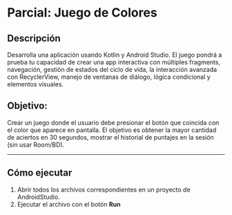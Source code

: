 # Parcial: Juego de Colores

## Descripción
Desarrolla una aplicación usando Kotlin y Android Studio. El juego pondrá a prueba tu capacidad de crear una app interactiva con múltiples fragments, navegación, gestión de estados del ciclo de vida, la interacción avanzada con RecyclerView, manejo de ventanas de diálogo, lógica condicional y elementos visuales.

## Objetivo:
Crear un juego donde el usuario debe presionar el botón que coincida con el color que aparece en pantalla. El objetivo es obtener la mayor cantidad de aciertos en 30 segundos, mostrar el historial de puntajes en la sesión (sin usar Room/BD).

---

## Cómo ejecutar
1. Abrir todos los archivos correspondientes en un proyecto de AndroidStudio.  
2. Ejecutar el archivo con el botón **Run**
